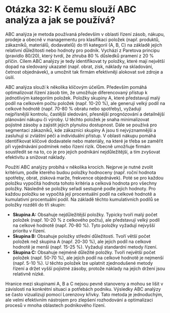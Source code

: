 # Otázka 32: K čemu slouží ABC analýza a jak se používá?

ABC analýza je metoda používaná především v oblasti řízení zásob, nákupu, prodeje a obecně v managementu pro klasifikaci položek (např. produktů, zákazníků, materiálů, dodavatelů) do tří kategorií (A, B, C) na základě jejich relativní důležitosti nebo hodnoty pro podnik. Vychází z Paretova principu (pravidlo 80/20), který tvrdí, že zhruba 80 % důsledků pramení z 20 % příčin. Cílem ABC analýzy je tedy identifikovat ty položky, které mají největší dopad na sledovaný ukazatel (např. obrat, zisk, náklady na skladování, četnost objednávek), a umožnit tak firmám efektivněji alokovat své zdroje a úsilí.

ABC analýza slouží k několika klíčovým účelům. Především pomáhá optimalizovat řízení zásob tím, že umožňuje diferencovaný přístup k jednotlivým kategoriím položek. Položky skupiny A, které představují malý podíl na celkovém počtu položek (např. 10-20 %), ale generují velký podíl na celkové hodnotě (např. 70-80 % obratu nebo spotřeby), vyžadují nejpřísnější kontrolu, častější sledování, přesnější prognózování a detailnější plánování nákupu či výroby. U těchto položek je snaha minimalizovat pojistné zásoby a zajistit jejich plynulou dostupnost. Dále se používá pro segmentaci zákazníků, kde zákazníci skupiny A jsou ti nejvýznamnější a zasluhují si zvláštní péči a individuální přístup. V oblasti nákupu pomáhá identifikovat klíčové dodavatele nebo materiály, na které je třeba se zaměřit při vyjednávání podmínek nebo řízení rizik. Obecně umožňuje firmám soustředit se na to, co je pro jejich podnikání nejdůležitější, a tím zvyšovat efektivitu a snižovat náklady.

Použití ABC analýzy probíhá v několika krocích. Nejprve je nutné zvolit kritérium, podle kterého budou položky hodnoceny (např. roční hodnota spotřeby, obrat, zisková marže, frekvence objednávek). Poté se pro každou položku vypočítá hodnota tohoto kritéria a celková hodnota pro všechny položky. Následně se položky seřadí sestupně podle jejich hodnoty. Pro každou položku se vypočítá její procentuální podíl na celkové hodnotě a kumulativní procentuální podíl. Na základě těchto kumulativních podílů se položky rozdělí do tří skupin:

*   **Skupina A:** Obsahuje nejdůležitější položky. Typicky tvoří malý počet položek (např. 10-20 % z celkového počtu), ale představují velký podíl na celkové hodnotě (např. 70-80 %). Tyto položky vyžadují nejvyšší prioritu v řízení.
*   **Skupina B:** Obsahuje položky střední důležitosti. Tvoří větší počet položek než skupina A (např. 20-30 %), ale jejich podíl na celkové hodnotě je menší (např. 15-25 %). Vyžadují standardní metody řízení.
*   **Skupina C:** Obsahuje nejméně důležité položky. Tvoří největší počet položek (např. 50-70 %), ale jejich podíl na celkové hodnotě je nejmenší (např. 5-10 %). U těchto položek lze uplatnit zjednodušené metody řízení a držet vyšší pojistné zásoby, protože náklady na jejich držení jsou relativně nízké.

Hranice mezi skupinami A, B a C nejsou pevně stanoveny a mohou se lišit v závislosti na konkrétní situaci a potřebách podniku. Výsledky ABC analýzy se často vizualizují pomocí Lorenzovy křivky. Tato metoda je jednoduchým, ale velmi efektivním nástrojem pro zlepšení rozhodování a optimalizaci procesů v mnoha oblastech podnikového řízení.
